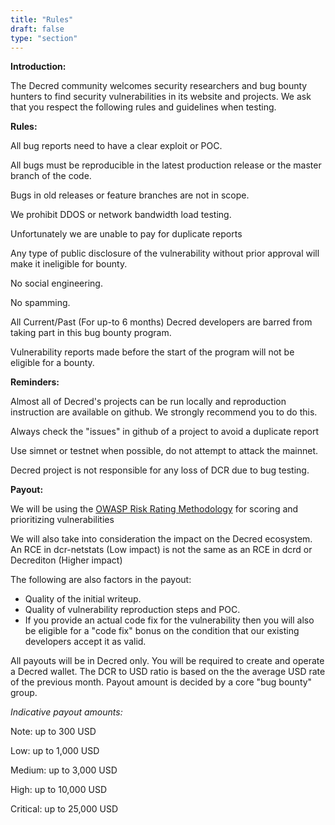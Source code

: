 ```yaml
---
title: "Rules"
draft: false
type: "section"
---
```


**Introduction:**

The Decred community welcomes security researchers and bug bounty hunters to find security vulnerabilities in its website and projects. We ask that you respect the following rules and guidelines when testing. 


**Rules:**

All bug reports need to have a clear exploit or POC. 

All bugs must be reproducible in the latest production release or the master branch of the code. 

Bugs in old releases or feature branches are not in scope.

We prohibit DDOS or network bandwidth load testing.

Unfortunately we are unable to pay for duplicate reports

Any type of public disclosure of the vulnerability without prior approval will make it ineligible for bounty.

No social engineering.

No spamming.

All Current/Past (For up-to 6 months) Decred developers are barred from taking part in this bug bounty program.

Vulnerability reports made before the start of the program will not be eligible for a bounty.

**Reminders:**

Almost all of Decred's projects can be run locally and reproduction instruction are available on github. We strongly recommend you to do this.

Always check the "issues" in github of a project to avoid a duplicate report

Use simnet or testnet when possible, do not attempt to attack the mainnet.

Decred project is not responsible for any loss of DCR due to bug testing.

**Payout:**


We will be using the [OWASP Risk Rating Methodology](https://www.owasp.org/index.php/OWASP_Risk_Rating_Methodology) for scoring and prioritizing vulnerabilities 

We will also take into consideration the impact on the Decred ecosystem. An RCE in dcr-netstats (Low impact) is not the same as an RCE in dcrd or Decrediton (Higher impact)

The following are also factors in the payout:

* Quality of the initial writeup.
* Quality of vulnerability reproduction steps and POC.
* If you provide an actual code fix for the vulnerability then you will also be eligible for a "code fix" bonus on the condition that our existing developers accept it as valid.

All payouts will be in Decred only. You will be required to create and operate a Decred wallet. The DCR to USD ratio is based on the the average USD rate of the previous month. Payout amount is decided by a core "bug bounty" group.



*Indicative payout amounts:*

Note: up to 300 USD

Low: up to 1,000 USD

Medium: up to 3,000 USD

High: up to 10,000 USD

Critical: up to 25,000 USD
